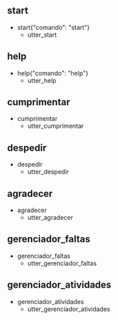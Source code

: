 ## start
* start{"comando": "start"}
  - utter_start

## help
* help{"comando": "help"}
  - utter_help

## cumprimentar
* cumprimentar
  - utter_cumprimentar

## despedir
* despedir
  - utter_despedir

## agradecer
* agradecer
  - utter_agradecer

## gerenciador_faltas
* gerenciador_faltas
  - utter_gerenciador_faltas

## gerenciador_atividades
* gerenciador_atividades
  - utter_gerenciador_atividades

